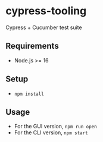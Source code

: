 # cypress-tooling
Cypress + Cucumber test suite

## Requirements
- Node.js >= 16

## Setup
- `npm install`

## Usage
- For the GUI version, `npm run open`
- For the CLI version, `npm start`
